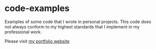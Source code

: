 # code-examples
Examples of some code that I wrote in personal projects. This code does not always conform to my highest standards that I implement in my professional work.

Please visit [my portfolio website](https://radact.io/)
